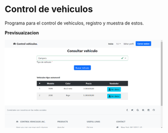 # Control de vehiculos

Programa para el control de vehiculos, registro y muestra de estos.

**Previsuaizacion**

![Index del vendedor](visualizacion.png)
